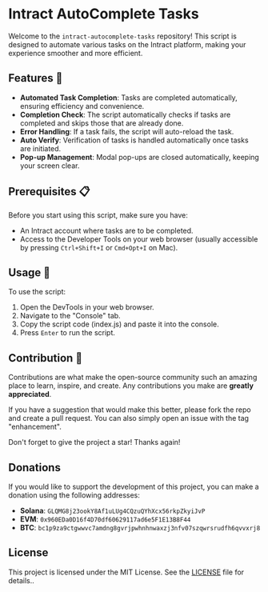 # Intract AutoComplete Tasks

Welcome to the `intract-autocomplete-tasks` repository! This script is designed to automate various tasks on the Intract platform, making your experience smoother and more efficient.

## Features 🌟

- **Automated Task Completion**: Tasks are completed automatically, ensuring efficiency and convenience.
- **Completion Check**: The script automatically checks if tasks are completed and skips those that are already done.
- **Error Handling**: If a task fails, the script will auto-reload the task.
- **Auto Verify**: Verification of tasks is handled automatically once tasks are initiated.
- **Pop-up Management**: Modal pop-ups are closed automatically, keeping your screen clear.

## Prerequisites 📋

Before you start using this script, make sure you have:

- An Intract account where tasks are to be completed.
- Access to the Developer Tools on your web browser (usually accessible by pressing `Ctrl+Shift+I` or `Cmd+Opt+I` on Mac).

## Usage 📖

To use the script:

1. Open the DevTools in your web browser.
2. Navigate to the "Console" tab.
3. Copy the script code (index.js) and paste it into the console.
4. Press `Enter` to run the script.

## Contribution 🤝

Contributions are what make the open-source community such an amazing place to learn, inspire, and create. Any contributions you make are **greatly appreciated**.

If you have a suggestion that would make this better, please fork the repo and create a pull request. You can also simply open an issue with the tag "enhancement".

Don't forget to give the project a star! Thanks again!

## Donations

If you would like to support the development of this project, you can make a donation using the following addresses:

- **Solana**: `GLQMG8j23ookY8Af1uLUg4CQzuQYhXcx56rkpZkyiJvP`
- **EVM**: `0x960EDa0D16f4D70df60629117ad6e5F1E13B8F44`
- **BTC**: `bc1p9za9ctgwwvc7amdng8gvrjpwhnhnwaxzj3nfv07szqwrsrudfh6qvvxrj8`

## License

This project is licensed under the MIT License. See the [LICENSE](LICENSE) file for details..

